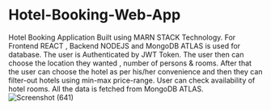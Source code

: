 # Hotel-Booking-Web-App
Hotel Booking Application Built using MARN STACK Technology. For Frontend REACT , Backend NODEJS and MongoDB ATLAS is used for database. The user is Authenticated by JWT Token. The user then can choose the location they wanted , number of persons &amp; rooms. After that the user can choose the hotel as per his/her convenience and then they can filter-out hotels using min-max price-range. User can check availability of hotel rooms. All the data is fetched from MongoDB ATLAS.
![Screenshot (641)](https://user-images.githubusercontent.com/101471512/176020065-501c0b1a-4aee-43f1-a854-c10d3306d5e2.png)
